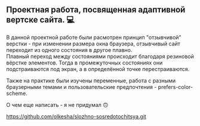 ## Проектная работа, посвященная адаптивной вертске сайта. 💻

В данной проектной работе были расмотрен принцип "отзывчивой" верстки - при изменении размера окна браузера, отзывчивый сайт переходит из одного состояния в другое плавно.  
Плавный переход между состояниями происходит благодаря резиновой вёрстке элементов. Тогда в промежуточных состояниях они подстраиваются под экран, а в определённой точке перестраиваются.

Также на практике были изучены переменные, работа с разными браузерными темами и пользовательские предпочтения - prefers-color-scheme.

О чем еще написать - я не придумал 🙃

https://github.com/olkesha/slozhno-sosredotochitsya.git
